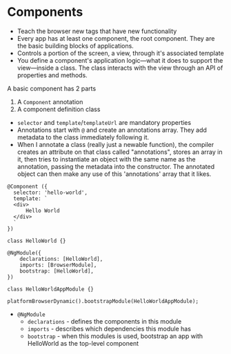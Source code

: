 # Components

- Teach the browser new tags that have new functionality
- Every app has at least one component, the root component. They are the basic building blocks of applications.
- Controls a portion of the screen, a view, through it's associated template
- You define a component's application logic—what it does to support the view—inside a class. The class interacts with the view through an API of properties and methods.

A basic component has 2 parts

1. A `Component` annotation
2. A component definition class

- `selector` and `template`/`templateUrl` are mandatory properties
- Annotations start with `@` and create an annotations array. They add metadata to the class immediately following it.
- When I annotate a class (really just a newable function), the compiler creates an attribute on that class called "annotations", stores an array in it, then tries to instantiate an object with the same name as the annotation, passing the metadata into the constructor. The annotated object can then make any use of this 'annotations' array that it likes.

```
@Component ({
  selector: 'hello-world',
  template: `
  <div>
      Hello World
  </div>        
  `
})

class HelloWorld {}

@NgModule({
    declarations: [HelloWorld],
    imports: [BrowserModule],
    bootstrap: [HelloWorld],
})

class HelloWorldAppModule {}

platformBrowserDynamic().bootstrapModule(HelloWorldAppModule);

```

- `@NgModule` 
  - `declarations` - defines the components in this module
  - `imports` - describes which dependencies this module has
  - `bootstrap` - when this modules is used, bootstrap an app with HelloWorld as the top-level component
